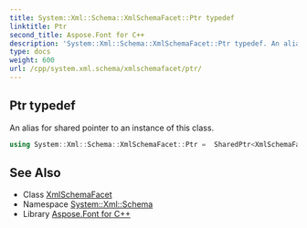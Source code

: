```yaml
---
title: System::Xml::Schema::XmlSchemaFacet::Ptr typedef
linktitle: Ptr
second_title: Aspose.Font for C++
description: 'System::Xml::Schema::XmlSchemaFacet::Ptr typedef. An alias for shared pointer to an instance of this class in C++.'
type: docs
weight: 600
url: /cpp/system.xml.schema/xmlschemafacet/ptr/
---
```

## Ptr typedef


An alias for shared pointer to an instance of this class.

```cpp
using System::Xml::Schema::XmlSchemaFacet::Ptr =  SharedPtr<XmlSchemaFacet>
```

## See Also

* Class [XmlSchemaFacet](../)
* Namespace [System::Xml::Schema](../../)
* Library [Aspose.Font for C++](../../../)
